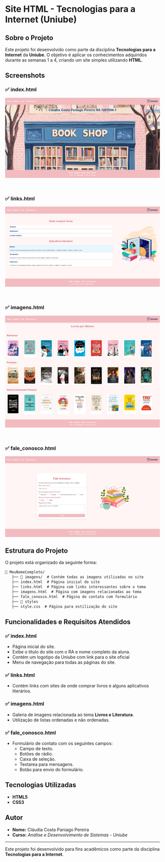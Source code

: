 # Site HTML - Tecnologias para a Internet (Uniube)

## Sobre o Projeto
Este projeto foi desenvolvido como parte da disciplina **Tecnologias para a Internet** da **Uniube**. O objetivo é aplicar os conhecimentos adquiridos durante as semanas 1 a 4, criando um site simples utilizando **HTML**.

## Screenshots

### ✅ index.html
![preview](imagens/preview/index.png)

<br>


### ✅ links.html
![preview](imagens/preview/links.png)

<br>

### ✅ imagens.html
![preview](imagens/preview/imagens.png)

<br>

### ✅ fale_conosco.html
![preview](imagens/preview/faleconosco.png)

## Estrutura do Projeto
O projeto está organizado da seguinte forma:

```
📂 MeuNomeCompleto/
   ├── 📂 imagens/  # Contém todas as imagens utilizadas no site
   ├── index.html  # Página inicial do site
   ├── links.html  # Página com links interessantes sobre o tema
   ├── imagens.html  # Página com imagens relacionadas ao tema
   ├── fale_conosco.html  # Página de contato com formulário
   ├── 📂 styles
   ├── style.css  # Página para estilização do site
```

## Funcionalidades e Requisitos Atendidos

### ✅ index.html
- Página inicial do site.
- Exibe o título do site com o RA e nome completo da aluna.
- Contém um logotipo da Uniube com link para o site oficial 
- Menu de navegação para todas as páginas do site.

### ✅ links.html
- Contém links com sites de onde comprar livros e alguns aplicativos literários.

### ✅ imagens.html
- Galeria de imagens relacionada ao tema **Livros e Literatura**.
- Utilização de listas ordenadas e não ordenadas.

### ✅ fale_conosco.html
- Formulário de contato com os seguintes campos:
  - Campo de texto.
  - Botões de rádio.
  - Caixa de seleção.
  - Textarea para mensagens.
  - Botão para envio do formulário.


## Tecnologias Utilizadas
- **HTML5**
- **CSS3** 


## Autor
- **Nome:** Cláudia Costa Paniago Pereira
- **Curso:** *Análise e Desenvolvimento de Sistemas - Uniube*

---
Este projeto foi desenvolvido para fins acadêmicos como parte da disciplina **Tecnologias para a Internet**.


